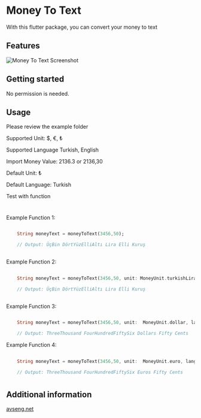 # Money To Text

With this flutter package, you can convert your money to text


## Features

![Money To Text Screenshot](https://ahmetveysel.com/flutterpackages/money_to_text/screenshot.png)

## Getting started

No permission is needed.

## Usage 

Please review the example folder

Supported Unit: $, €, ₺

Supported Language Turkish, English

Import Money Value: 2136.3 or 2136,30

Default Unit: ₺

Default Language: Turkish

Test with function
#
Example Function 1:

```dart
    
    String moneyText = moneyToText(3456,50);

    // Output: ÜçBin DörtYüzElliAltı Lira Elli Kuruş
    
```
 
Example Function 2:

```dart
    
    String moneyText = moneyToText(3456,50, unit: MoneyUnit.turkishLira, lang: "tr");

    // Output: ÜçBin DörtYüzElliAltı Lira Elli Kuruş
    
```
 
Example Function 3:

```dart
    
    String moneyText = moneyToText(3456,50, unit:  MoneyUnit.dollar, lang: "en");

    // Output: ThreeThousand FourHundredFiftySix Dollars Fifty Cents

```

Example Function 4:

```dart
    
    String moneyText = moneyToText(3456,50, unit:  MoneyUnit.euro, lang: "en");

    // Output: ThreeThousand FourHundredFiftySix Euros Fifty Cents

```


#
## Additional information

[avseng.net](https://avseng.net)
